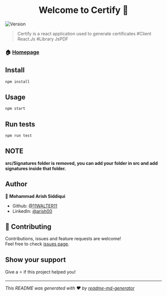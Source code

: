 <h1 align="center">Welcome to Certify 👋</h1>
<p>
  <img alt="Version" src="https://img.shields.io/badge/version-0.0.1-blue.svg?cacheSeconds=2592000" />
</p>

> Certify is a react application used to generate certificates 
#Client React.Js
#Library JsPDF

### 🏠 [Homepage](https://github.com/11WALTER11/CertificateGenerator)

## Install

```sh
npm install
```

## Usage

```sh
npm start
```

## Run tests

```sh
npm run test
```
## NOTE

**src/Signatures folder is removed, you can add your folder in src and add signatures inside that folder.** 


## Author

👤 **Mohammad Arish Siddiqui**

* Github: [@11WALTER11](https://github.com/11WALTER11)
* LinkedIn: [@arish00](https://linkedin.com/in/arish00)

## 🤝 Contributing

Contributions, issues and feature requests are welcome!<br />Feel free to check [issues page](https://github.com/11WALTER11/CertificateGenerator/issues). 

## Show your support

Give a ⭐️ if this project helped you!

***
_This README was generated with ❤️ by [readme-md-generator](https://github.com/kefranabg/readme-md-generator)_
